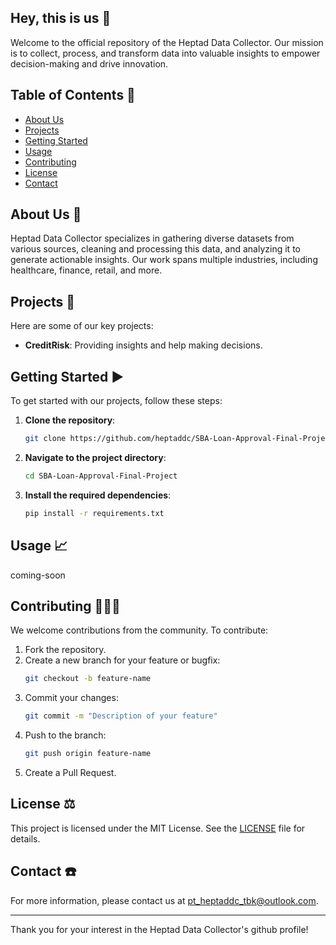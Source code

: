 ## Hey, this is us 👋

Welcome to the official repository of the Heptad Data Collector. Our mission is to collect, process, and transform data into valuable insights to empower decision-making and drive innovation.

## Table of Contents 📖

- [About Us](#about-us)
- [Projects](#projects)
- [Getting Started](#getting-started)
- [Usage](#usage)
- [Contributing](#contributing)
- [License](#license)
- [Contact](#contact)

## About Us 📝

Heptad Data Collector specializes in gathering diverse datasets from various sources, cleaning and processing this data, and analyzing it to generate actionable insights. Our work spans multiple industries, including healthcare, finance, retail, and more.

## Projects 🚀

Here are some of our key projects:

- **CreditRisk**: Providing insights and help making decisions.

## Getting Started ▶️

To get started with our projects, follow these steps:

1. **Clone the repository**:
    ```bash
    git clone https://github.com/heptaddc/SBA-Loan-Approval-Final-Project.git
    ```

2. **Navigate to the project directory**:
    ```bash
    cd SBA-Loan-Approval-Final-Project
    ```

3. **Install the required dependencies**:
    ```bash
    pip install -r requirements.txt
    ```

## Usage 📈

coming-soon

## Contributing 🧑‍🤝‍🧑

We welcome contributions from the community. To contribute:

1. Fork the repository.
2. Create a new branch for your feature or bugfix:
    ```bash
    git checkout -b feature-name
    ```
3. Commit your changes:
    ```bash
    git commit -m "Description of your feature"
    ```
4. Push to the branch:
    ```bash
    git push origin feature-name
    ```
5. Create a Pull Request.

## License ⚖️

This project is licensed under the MIT License. See the [LICENSE](LICENSE) file for details.

## Contact ☎️

For more information, please contact us at [pt_heptaddc_tbk@outlook.com](mailto:pt_heptaddc_tbk@outlook.com).

---

Thank you for your interest in the Heptad Data Collector's github profile!
